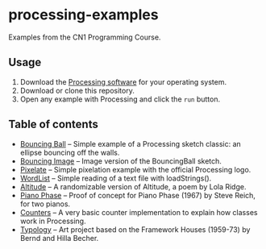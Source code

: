 # processing-examples
Examples from the CN1 Programming Course.

## Usage
1. Download the [Processing software](https://processing.org/download/) for your operating system.
2. Download or clone this repository.
3. Open any example with Processing and click the `run` button.

## Table of contents
- [Bouncing Ball](BouncingBall/BouncingBall.pde) – Simple example of a Processing sketch classic: an ellipse bouncing off the walls.
- [Bouncing Image](BouncingImage/BouncingImage.pde) – Image version of the BouncingBall sketch.
- [Pixelate](Pixelate/Pixelate.pde) – Simple pixelation example with the official Processing logo.
- [WordList](WordList/WordList.pde) – Simple reading of a text file with loadStrings().
- [Altitude](Altitude/Altitude.pde) – A randomizable version of Altitude, a poem by Lola Ridge.
- [Piano Phase](Pianophase/Pianophase.pde) – Proof of concept for Piano Phase (1967) by Steve Reich, for two pianos.
- [Counters](Counters/Counters.pde) – A very basic counter implementation to explain how classes work in Processing.
- [Typology](Typology/Typology.pde) – Art project based on the Framework Houses (1959-73) by Bernd and Hilla Becher.
